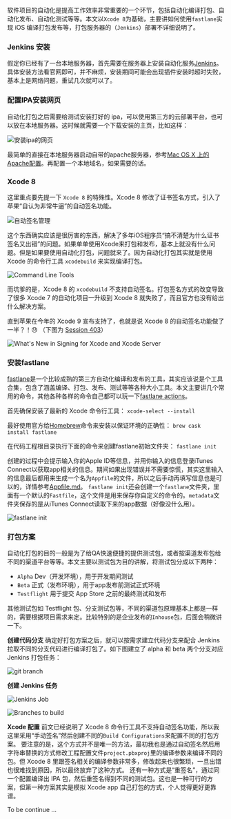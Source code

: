 软件项目的自动化是提高工作效率非常重要的一个环节，包括自动化编译打包、自动化发布、自动化测试等等。本文以`Xcode 8`为基础，主要讲如何使用`fastlane`实现 iOS 编译打包发布等，打包服务器的（`Jenkins`）部署不详细说明了。

### Jenkins 安装
假定你已经有了一台本地服务器，首先需要在服务器上安装自动化服务[Jenkins](https://jenkins.io/)。具体安装方法看官网即可，并不麻烦，安装期间可能会出现插件安装时超时失败，基本上是网络问题，重试几次就可以了。

### 配置IPA安装网页
自动化打包之后需要给测试安装打好的 ipa，可以使用第三方的云部署平台，也可以放在本地服务器。这时候就需要一个下载安装的主页，比如这样：

![安装ipa的网页](http://upload-images.jianshu.io/upload_images/1213714-509af5cecc93bd42.png?imageMogr2/auto-orient/strip%7CimageView2/2/w/1240)

最简单的直接在本地服务器启动自带的apache服务器，参考[Mac OS X 上的Apache配置](http://www.jianshu.com/p/7b8d5d6f22c9)。再配置一个本地域名，如果需要的话。

### Xcode 8
这里重点要先提一下 `Xcode 8` 的特殊性。Xcode 8 修改了证书签名方式，引入了苹果“自认为非常牛逼”的自动签名功能。

![自动签名管理](http://upload-images.jianshu.io/upload_images/1213714-d2007952e3427eab.png?imageMogr2/auto-orient/strip%7CimageView2/2/w/1240)

这个东西确实应该是很厉害的东西，解决了多年iOS程序员“搞不清楚为什么证书签名又出错”的问题。如果单单使用Xcode来打包和发布，基本上就没有什么问题。但是如果要使用自动化打包，问题就来了。因为自动化打包其实就是使用 Xcode 的命令行工具 `xcodebuild` 来实现编译打包。

![Command Line Tools](http://upload-images.jianshu.io/upload_images/1213714-0200172eab07b808.png?imageMogr2/auto-orient/strip%7CimageView2/2/w/1240)

而坑爹的是，Xcode 8 的 `xcodebuild` 不支持自动签名。打包签名方式的改变导致了很多 Xcode 7 的自动化项目一升级到 Xcode 8 就失败了，而且官方也没有给出什么解决方案。

直到苹果在今年的 Xcode 9 宣布支持了，也就是说 Xcode 8 的自动签名功能做了一半？！😓 （下图为 [Session 403](https://developer.apple.com/videos/play/wwdc2017/403/)）

![What's New in Signing for Xcode and Xcode Server](http://upload-images.jianshu.io/upload_images/1213714-08cdb362775bc037.png?imageMogr2/auto-orient/strip%7CimageView2/2/w/1240)

### 安装fastlane
[fastlane](https://github.com/fastlane/fastlane)是一个比较成熟的第三方自动化编译和发布的工具，其实应该说是个工具合集，包含了涵盖编译、打包、发布、测试等等各种大小工具。本文主要讲几个常用的命令，其他各种各样的命令自己都可以玩一下[fastlane actions](https://docs.fastlane.tools/actions/)。

首先确保安装了最新的 Xcode 命令行工具：
`xcode-select --install`

最好使用官方给[Homebrew](https://brew.sh/)命令来安装以保证环境的正确性：
`brew cask install fastlane` 

在代码工程根目录执行下面的命令来创建fastlane初始文件夹：
`fastlane init`

创建的过程中会提示输入你的Apple ID等信息，并用你输入的信息登录iTunes Connect以获取app相关的信息。期间如果出现错误并不需要惊慌，其实这里输入的信息最后都用来生成一个名为`Appfile`的文件，所以之后手动再填写信息也是可以的，详情参考[Appfile.md](https://github.com/fastlane/fastlane/blob/master/fastlane/docs/Appfile.md)。
`fastlane init`还会创建一个`fastlane`文件夹，里面有一个默认的`Fastfile`，这个文件是用来保存你自定义的命令的。`metadata`文件夹保存的是从iTunes Connect读取下来的app数据（好像没什么用）。

![fastlane init](http://upload-images.jianshu.io/upload_images/1213714-18e86e9f1cb5716d.png?imageMogr2/auto-orient/strip%7CimageView2/2/w/1240)

### 打包方案
自动化打包的目的一般是为了给QA快速便捷的提供测试包，或者按渠道发布包给不同的渠道平台等等。本文主要以测试包为目的讲解，将测试包分成以下两种：

* `Alpha` Dev（开发环境），用于开发期间测试
* `Beta` 正式（发布环境），用于app发布前测试正式环境
* `Testflight` 用于提交 App Store 之前的最终测试和发布

其他测试包如 Testflight 包、分支测试包等，不同的渠道包原理基本上都是一样的，需要根据项目需求来定。比较特别的是企业发布的`Inhouse`包，后面会稍微讲一下。

**创建代码分支**
确定好打包方案之后，就可以按需求建立代码分支来配合 Jenkins 拉取不同的分支代码进行编译打包了。如下图建立了 alpha 和 beta 两个分支对应 Jenkins 打包任务：

![git branch](http://upload-images.jianshu.io/upload_images/1213714-5f51fe4468bbb99a.png?imageMogr2/auto-orient/strip%7CimageView2/2/w/1240)

**创建 Jenkins 任务**

![Jenkins Job](http://upload-images.jianshu.io/upload_images/1213714-ff1a811cd54ce01e.png?imageMogr2/auto-orient/strip%7CimageView2/2/w/1240)

![Branches to build](http://upload-images.jianshu.io/upload_images/1213714-ad02d03323668f48.png?imageMogr2/auto-orient/strip%7CimageView2/2/w/1240)

**Xcode 配置**
前文已经说明了 Xcode 8 命令行工具不支持自动签名功能，所以我这里采用“手动签名”然后创建不同的`Build Configurations`来配置不同的打包方案。
要注意的是，这个方式并不是唯一的方法，最初我也是通过自动签名然后用字符串替换的方式修改工程配置文件`project.pbxproj`里的编译参数来编译不同的包。但 Xcode 8 里跟签名相关的编译参数非常多，修改起来也很繁琐，一旦出错也很难找到原因，所以最终放弃了这种方式。
还有一种方式是“重签名”，通过同一个配置编译出 IPA 包，然后重签名得到不同的测试包。这也是一种可行的方案，但第一种方案其实是模拟 Xcode app 自己打包的方式，个人觉得更好更靠谱。

To be continue ...



